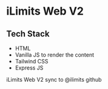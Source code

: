 # iLimits Web V2

## Tech Stack
- HTML
- Vanilla JS to render the content
- Tailwind CSS
- Express JS

iLimits Web V2 sync to @ilimits github